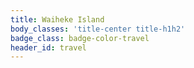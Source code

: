 ```yaml
---
title: Waiheke Island
body_classes: 'title-center title-h1h2'
badge_class: badge-color-travel
header_id: travel
---
```



